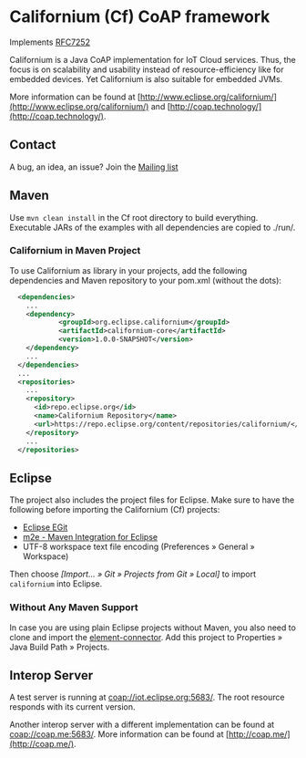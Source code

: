 Californium (Cf) CoAP framework
===============================

Implements [RFC7252](http://tools.ietf.org/html/rfc7252)

Californium is a Java CoAP implementation for IoT Cloud services.
Thus, the focus is on scalability and usability instead of resource-efficiency
like for embedded devices. Yet Californium is also suitable for embedded JVMs.

More information can be found at
[http://www.eclipse.org/californium/](http://www.eclipse.org/californium/)
and [http://coap.technology/](http://coap.technology/).

Contact
-------

A bug, an idea, an issue? Join the [Mailing list](https://dev.eclipse.org/mailman/listinfo/cf-dev)

Maven
-----

Use `mvn clean install` in the Cf root directory to build everything.
Executable JARs of the examples with all dependencies are copied to ./run/.

### Californium in Maven Project

To use Californium as library in your projects, add the following dependencies
and Maven repository to your pom.xml (without the dots):

```xml
  <dependencies>
    ...
    <dependency>
            <groupId>org.eclipse.californium</groupId>
            <artifactId>californium-core</artifactId>
            <version>1.0.0-SNAPSHOT</version>
    </dependency>
    ...
  </dependencies>
  ...
  <repositories>
    ...
    <repository>
      <id>repo.eclipse.org</id>
      <name>Californium Repository</name>
      <url>https://repo.eclipse.org/content/repositories/californium/</url>
    </repository>
    ...
  </repositories>
```

Eclipse
-------

The project also includes the project files for Eclipse. Make sure to have the
following before importing the Californium (Cf) projects:

* [Eclipse EGit](http://www.eclipse.org/egit/)
* [m2e - Maven Integration for Eclipse](http://www.eclipse.org/m2e/)
* UTF-8 workspace text file encoding (Preferences &raquo; General &raquo; Workspace)

Then choose *[Import... &raquo; Git &raquo; Projects from Git &raquo; Local]*
to import `californium` into Eclipse.

### Without Any Maven Support

In case you are using plain Eclipse projects without Maven, you also need to
clone and import the [element-connector](https://github.com/eclipse/californium.element-connector).
Add this project to Properties &raquo; Java Build Path &raquo; Projects.

Interop Server
--------------

A test server is running at [coap://iot.eclipse.org:5683/](coap://iot.eclipse.org:5683/).
The root resource responds with its current version.

Another interop server with a different implementation can be found at
[coap://coap.me:5683/](coap://coap.me:5683/).
More information
can be found at [http://coap.me/](http://coap.me/).
